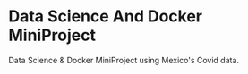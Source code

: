 # Data Science And Docker MiniProject
Data Science &amp; Docker MiniProject using Mexico's Covid data.
